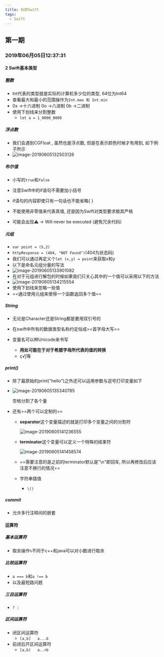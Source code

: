 ```yaml
---
title: 玩转Swift
tags: 
  - Swift
---
```


## 第一期

### 2019年06月05日12:37:31

#### 2 Swift基本类型

##### 整数

-   Int代表的类型就是实际的计算机多少位的类型, 64位为Int64
-   查看最大和最小的范围操作为`Int.max 和 Int.min`
-   0x ->十六进制 0o ->八进制 0b ->二进制
-   使用下划线来分割整数
    -   `let a = 1_0000_0000`

##### 浮点数

-   我们会遇到CGFloat , 虽然也是浮点数, 但是在表示颜色时候才有用到, 如下例子所示
-   ![image-20190605132503126](http://ww4.sinaimg.cn/large/006tNc79ly1g3q7pkif1yj30e907r0tq.jpg)

##### 布尔值

-   小写的`true`和`false`
-   注意Swift中的if语句不需要加小括号
-   if语句的内容即使只有一句话也不能省略{ }

-   不能使用非零值来代表真值, 还是因为Swift对类型要求极其严格
-   可能会出现⚠️ -> Will never be executed (避免冗余代码)

##### 元组

-   `var point = (5,2)`
-   `httpResponse = (404, "NOT Found")`(404为状态码)
-   我们可以通过再定义个`let (x,y) = point`来获取x和y
-   以下是命名元组分量的写法
-   ![image-20190605133901082](http://ww1.sinaimg.cn/large/006tNc79ly1g3q8441iklj30gk0lkjsn.jpg)
-   在对于元组进行解包的时候如果我们只关心其中的一个值可以采用以下的方法
-   ![image-20190605134215554](http://ww4.sinaimg.cn/large/006tNc79ly1g3q87hd6kqj30kn078my8.jpg)
-   使用下划线来忽略一些值
-   ==通过使用元组来使得一个函数返回多个值==

##### String

-   无论是Character还是String都是要用双引号的

-   在swift中所有的数据类型名称约定俗成==首字母大写==
-   变量名可以种Unicode来书写
    -   **用处可能在于对于希腊字母所代表的值的转换**
    -   ç√∫等

##### print()

-   除了最原始的print("hello")之外还可以运用参数与逗号打印变量如下

-   ![image-20190605135340785](http://ww2.sinaimg.cn/large/006tNc79ly1g3q8jdaghwj30h0042jro.jpg)

    空格分割了各个量

-   还有==两个可以定制的==

    -   **separator**这个变量描述的就是打印多个变量之间的分割符

        ![image-20190605141236555](http://ww2.sinaimg.cn/large/006tNc79ly1g3q93258njj30hc03xglz.jpg)

    -   **terminator**这个变量可以定义一个特殊的结束符

        ![image-20190605141458574](http://ww3.sinaimg.cn/large/006tNc79ly1g3q95ipc5kj30i704ymxq.jpg)

    -   ==需要注意的是之前的terminator默认是"\n"即回车, 所以再修改后应该注意不换行的情况==

    -   字符串插值

        -   `\()`

##### commit

-   允许多行注释间的嵌套

#### 运算符

##### 基本运算符

-   取余操作`%`不同于c++和java可以对小数进行取余

##### 比较运算符

-   `a === b`和`a !== b`
-   以及最短路问题

##### 三目运算符

-   `? : `

##### 区间运算符

-   闭区间运算符
    -   `[a,b]   a...b`
-   前闭后开区间运算符
    -   `[a,b)   a..<b`

